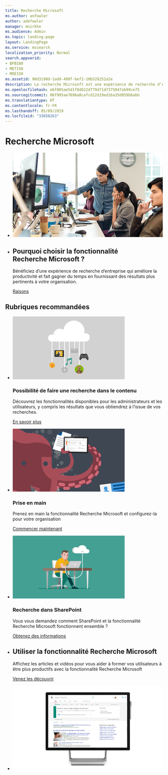 ```yaml
---
title: Recherche Microsoft
ms.author: anfowler
author: adefowler
manager: mnirkhe
ms.audience: Admin
ms.topic: landing-page
layout: LandingPage
ms.service: mssearch
localization_priority: Normal
search.appverid:
- BFB160
- MET150
- MOE150
ms.assetid: 90d3190d-1add-490f-bef2-10b528252a2e
description: La recherche Microsoft est une expérience de recherche d’entreprise qui permet d’augmenter la productivité et de faire gagner du temps en fournissant un plus grand nombre de résultats de recherche pertinents pour votre organisation.
ms.openlocfilehash: e6f805ae5d1f8d622d779d71d7375047ab99ce75
ms.sourcegitcommit: 06f995ae7696a8cafcd12d19ed16a35d059b6abb
ms.translationtype: HT
ms.contentlocale: fr-FR
ms.lasthandoff: 05/09/2019
ms.locfileid: "33858263"
---
```

# <a name="microsoft-search"></a>Recherche Microsoft

<ul class="panelContent cardsW cols cols2">
    <li>
        <div class="cardSize">
            <div class="cardPadding">
                <div class="card">
                    <div class="cardImageOuter">
                        <div class="cardImage">
                            <img src="media/a40fcb56-f0f9-4924-ae36-eb0a370665e3.png" alt="People in an office, one pointing at something on a screen." />
                        </div>
                    </div>
                    <div class="cardText">
                    </div>
                </div>
            </div>
        </div>
    </li>
    <li>
        <div class="cardSize">
            <div class="cardPadding">
                <div class="card">
                    <div class="cardText">
                        <h2>Pourquoi choisir la fonctionnalité Recherche Microsoft ?</h2>
                        <p>Bénéficiez d’une expérience de recherche d’entreprise qui améliore la productivité et fait gagner du temps en fournissant des résultats plus pertinents à votre organisation.</p>
                        <p><a href="overview-microsoft-search.md">Raisons</a></p>
                    </div>
                </div>
            </div>
        </div>
    </li>
</ul>

<h2>Rubriques recommandées</h2>

<ul class="panelContent cardsW">
    <li>
        <div class="cardSize">
            <div class="cardPadding">
                <div class="card">
                    <div class="cardImageOuter">
                        <div class="cardImage">
                            <img src="media/651172f9-f9b6-4fbe-89f3-8adf6450cd7f.png" alt="Features included in Microsoft Search" />
                        </div>
                    </div>
                    <div class="cardText">
                        <h3>Possibilité de faire une recherche dans le contenu</h3>
                        <p>Découvrez les fonctionnalités disponibles pour les administrateurs et les utilisateurs, y compris les résultats que vous obtiendrez à l’issue de vos recherches.</p>
                        <p><a href="make-content-easy-to-find.md">En savoir plus</a></p>
                    </div>
                </div>
            </div>
        </div>
    </li>
    <li>
        <div class="cardSize">
            <div class="cardPadding">
                <div class="card">
                    <div class="cardImageOuter">
                        <div class="cardImage">
                            <img src="media/60a078b4-166d-42f4-a3b9-91c04c9001f0.png" alt="Quick for admins to set up and configure" />
                        </div>
                    </div>
                    <div class="cardText">
                        <h3>Prise en main</h3>
                        <p>Prenez en main la fonctionnalité Recherche Microsoft et configurez-la pour votre organisation</p>
                        <p><a href="setup-microsoft-search.md">Commencer maintenant</a></p>
                    </div>
                </div>
            </div>
        </div>
    </li>
    <li>
        <div class="cardSize">
            <div class="cardPadding">
                <div class="card">
                    <div class="cardImageOuter">
                        <div class="cardImage">
                            <img src="media/d696a83a-6322-477a-befd-4ad102b8204d.png" alt="Frequently asked questions about Microsoft Search" />
                        </div>
                    </div>
                    <div class="cardText">
                        <h3>Recherche dans SharePoint</h3>
                        <p>Vous vous demandez comment SharePoint et la fonctionnalité Recherche Microsoft fonctionnent ensemble ?</p>
                        <p><a href="get-started-search-in-sharepoint-online.md">Obtenez des informations</a></p>
                    </div>
                </div>
            </div>
        </div>
    </li>
</ul>

<ul class="panelContent cardsW cols cols2">
    <li>
        <div class="cardSize">
            <div class="cardPadding">
                <div class="card">
                    <div class="cardText">
                        <h2>Utiliser la fonctionnalité Recherche Microsoft</h2>
                        <p>Affichez les articles et vidéos pour vous aider à former vos utilisateurs à être plus productifs avec la fonctionnalité Recherche Microsoft </p>
                        <p><a href="https://go.microsoft.com/fwlink/?linkid=2090946">Venez les découvrir</a></p>
                    </div>
                </div>
            </div>
        </div>
    </li>
    <li>
        <div class="cardSize">
            <div class="cardPadding">
                <div class="card">
                    <div class="cardImageOuter">
                        <div class="cardImage">
                            <img src="media/c8456838-c6db-41f7-9e84-eebfd9c5b0b8.png" alt="How work results appear in Bing" />
                        </div>
                    </div>
                    <div class="cardText">
                    </div>
                </div>
            </div>
        </div>
    </li>
</ul>